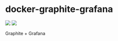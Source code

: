 # docker-graphite-grafana
[![](https://images.microbadger.com/badges/image/lukess/docker-graphite-grafana.svg)](http://microbadger.com/images/lukess/docker-graphite-grafana "Get your own image badge on microbadger.com")
[![](https://images.microbadger.com/badges/version/lukess/docker-graphite-grafana.svg)](http://microbadger.com/images/lukess/docker-graphite-grafana "Get your own version badge on microbadger.com")

Graphite + Grafana
